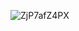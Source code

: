 ![ZjP7afZ4PX](https://user-images.githubusercontent.com/62355596/134445388-c930d045-373a-451c-9217-807bccfa4acc.gif)
